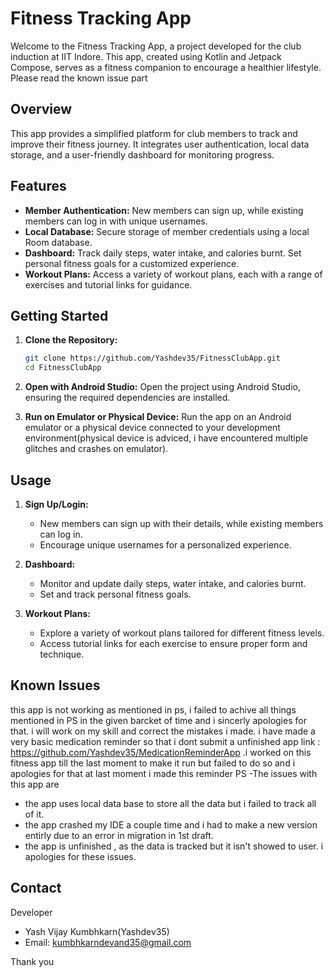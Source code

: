 
# Fitness Tracking App

Welcome to the Fitness Tracking App, a project developed for the club induction at IIT Indore. This app, created using Kotlin and Jetpack Compose, serves as a fitness companion to encourage a healthier lifestyle.
Please read the known issue part

## Overview

This app provides a simplified platform for club members to track and improve their fitness journey. It integrates user authentication, local data storage, and a user-friendly dashboard for monitoring progress.

## Features

- **Member Authentication:** New members can sign up, while existing members can log in with unique usernames.
- **Local Database:** Secure storage of member credentials using a local Room database.
- **Dashboard:** Track daily steps, water intake, and calories burnt. Set personal fitness goals for a customized experience.
- **Workout Plans:** Access a variety of workout plans, each with a range of exercises and tutorial links for guidance.

## Getting Started

1. **Clone the Repository:**
   ```bash
   git clone https://github.com/Yashdev35/FitnessClubApp.git
   cd FitnessClubApp
   ```

2. **Open with Android Studio:**
   Open the project using Android Studio, ensuring the required dependencies are installed.

3. **Run on Emulator or Physical Device:**
   Run the app on an Android emulator or a physical device connected to your development environment(physical device is adviced, i have encountered multiple glitches and crashes on emulator).

## Usage

1. **Sign Up/Login:**
   - New members can sign up with their details, while existing members can log in.
   - Encourage unique usernames for a personalized experience.

2. **Dashboard:**
   - Monitor and update daily steps, water intake, and calories burnt.
   - Set and track personal fitness goals.

3. **Workout Plans:**
   - Explore a variety of workout plans tailored for different fitness levels.
   - Access tutorial links for each exercise to ensure proper form and technique.

## Known Issues

this app is not working as mentioned in ps, i failed to achive all things mentioned in PS in the given barcket of time and i sincerly apologies for that.
i will work on my skill and correct the mistakes i made. i have made a very basic medication reminder so that i dont submit a unfinished app link : https://github.com/Yashdev35/MedicationReminderApp
  .i worked on this fitness app till the last moment to make it run but failed to do so and i apologies for that at last moment i made this reminder PS
-The issues with this app are 
  - the app uses local data base to store all the data but i failed to track all of it.
  - the app crashed my IDE a couple time and i had to make a new version entirly due to an error in migration in 1st draft.
  - the app is unfinished , as the data is tracked but it isn't showed to user.
i apologies for these issues.
## Contact

Developer

- Yash Vijay Kumbhkarn(Yashdev35)
- Email: kumbhkarndevand35@gmail.com

Thank you
